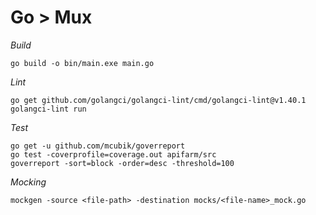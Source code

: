 # Go > Mux

*Build*
```shell
go build -o bin/main.exe main.go
```

*Lint*
```shell
go get github.com/golangci/golangci-lint/cmd/golangci-lint@v1.40.1
golangci-lint run
```

*Test*
```shell
go get -u github.com/mcubik/goverreport
go test -coverprofile=coverage.out apifarm/src
goverreport -sort=block -order=desc -threshold=100
```

*Mocking*
```shell
mockgen -source <file-path> -destination mocks/<file-name>_mock.go
```